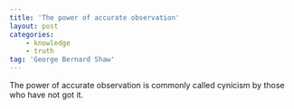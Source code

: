 ```yaml
---
title: 'The power of accurate observation'
layout: post
categories:
    - knowledge
    - truth
tag: 'George Bernard Shaw'
---
```


The power of accurate observation is commonly called cynicism by those who have not got it.